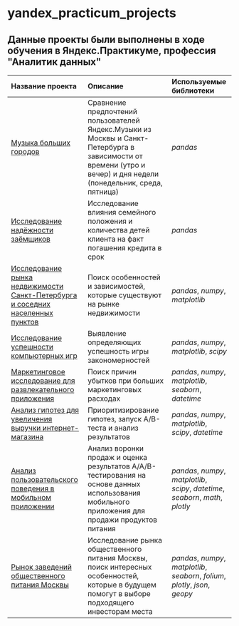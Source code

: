 # yandex_practicum_projects
## Данные проекты были выполнены в ходе обучения в Яндекс.Практикуме, профессия "Аналитик данных"
| Название проекта              | Описание           | Используемые библиотеки                     |
| :-------------------- | :--------------------- |:---------------------------|
| [Музыка больших городов](https://github.com/artemvhvn/yandex_practicum_projects/tree/main/0_music) | Сравнение предпочтений пользователей Яндекс.Музыки из Москвы и Санкт-Петербурга в зависимости от времени (утро и вечер) и дня недели (понедельник, среда, пятница) | *pandas* |
| [Исследование надёжности заёмщиков](https://github.com/artemvhvn/yandex_practicum_projects/tree/main/1_credits) | Исследование влияния семейного положения и количества детей клиента на факт погашения кредита в срок | *pandas* |
| [Исследование рынка недвижимости Санкт-Петербурга и соседних населенных пунктов](https://github.com/artemvhvn/yandex_practicum_projects/tree/main/2_flats) | Поиск особенностей и зависимостей, которые существуют на рынке недвижимости  | *pandas*, *numpy*, *matplotlib* |
| [Исследование успешности компьютерных игр](https://github.com/artemvhvn/yandex_practicum_projects/tree/main/3_games) | Выявление определяющих успешность игры закономерностей | *pandas*, *numpy*, *matplotlib*, *scipy* |
| [Маркетинговое исследование для развлекательного приложения](https://github.com/artemvhvn/yandex_practicum_projects/tree/main/4_metrics) | Поиск причин убытков при больших маркетинговых расходах | *pandas*, *numpy*, *matplotlib*, *seaborn*, *datetime* |
| [Анализ гипотез для увеличения выручки интернет-магазина](https://github.com/artemvhvn/yandex_practicum_projects/blob/main/5_hypotheses) | Приоритизирование гипотез, запуск A/B-теста и анализ результатов | *pandas*, *numpy*, *matplotlib*, *scipy*, *datetime* |
| [Анализ пользовательского поведения в мобильном приложении](https://github.com/artemvhvn/yandex_practicum_projects/tree/main/6_event_funnel) | Анализ воронки продаж и оценка результатов A/A/B-тестирования на основе данных использования мобильного приложения для продажи продуктов питания | *pandas*, *numpy*, *matplotlib*, *scipy*, *datetime*, *seaborn*, *math*, *plotly* |
| [Рынок заведений общественного питания Москвы](https://github.com/artemvhvn/yandex_practicum_projects/tree/main/7_restaurants) | Исследование рынка общественного питания Москвы, поиск интересных особенностей, которые в будущем помогут в выборе подходящего инвесторам места | *pandas*, *numpy*, *matplotlib*,  *seaborn*, *folium*, *plotly*, *json*, *geopy* |
